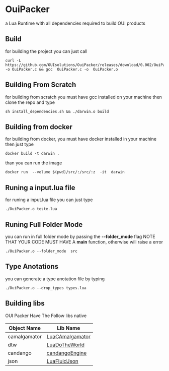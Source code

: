 # OuiPacker
a Lua Runtime with all dependencies required to build OUI products

## Build
for building the project you can just call
```shell
curl -L https://github.com/OUIsolutions/OuiPacker/releases/download/0.002/OuiPacker.c -o OuiPacker.c && gcc  OuiPacker.c -o  OuiPacker.o
```
## Building From Scratch
for building from scratch you must have gcc installed on your machine
then clone the repo and type
```
sh install_dependencies.sh && ./darwin.o build
```
## Building from docker
for building from docker, you must have docker installed in your machine
then  just type 
```
docker build -t darwin .
```
than you can run the image
```shell
docker run  --volume $(pwd)/src/:/src/:z  -it  darwin
```

## Runing a input.lua file
for runing a input.lua file you can just type
```shell
./OuiPacker.o teste.lua
```

## Runing Full Folder Mode
you can run in full folder mode by passing the **--folder_mode** flag
NOTE THAT YOUR CODE MUST HAVE A **main** function, otherwise will raise
a error
```shell
./OuiPacker.o --folder_mode  src
```
## Type Anotations
you can generate a type anotation file by typing
```shell
./OuiPacker.o --drop_types types.lua
```

## Building libs
OUI Packer Have The Follow libs native

|  Object Name  | Lib Name |
|--------------|---------|
|camalgamator | [LuaCAmalgamator](https://github.com/OUIsolutions/LuaCAmalgamator) |
|dtw| [LuaDoTheWorld](https://github.com/OUIsolutions/LuaDoTheWorld)|
|candango|[candangoEngine](https://github.com/SamuelHenriqueDeMoraisVitrio/candangoEngine) |
|json|[LuaFluidJson](https://github.com/OUIsolutions/LuaFluidJson) |
